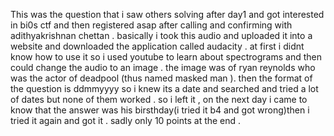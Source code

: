 This was the question that i saw others solving after day1 and got interested in bi0s ctf and then registered asap after calling and confirming with adithyakrishnan chettan .
basically i took this audio and uploaded it into a website and downloaded the application called audacity .
at first i didnt know how to use it so i used youtube to learn about spectrograms and then could change the audio to an image .
the image was of ryan reynolds who was the actor of deadpool (thus named masked man ).
then the format of the question is ddmmyyyy so i knew its a date and searched and tried a lot of dates but none of them worked .
so i left it , on the next day i came to know that the answer was his birsthday(i tried it b4 and got wrong)then i tried it again and got it .
sadly only 10 points at the end .
